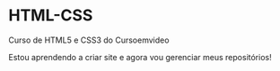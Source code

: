 # HTML-CSS
 Curso de HTML5 e CSS3 do Cursoemvideo

Estou aprendendo a criar site e agora vou gerenciar meus repositórios!